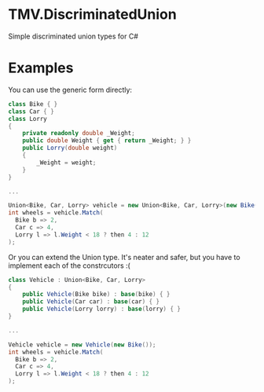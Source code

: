 # TMV.DiscriminatedUnion
Simple discriminated union types for C#

# Examples
You can use the generic form directly:

```csharp
class Bike { }
class Car { }
class Lorry
{
	private readonly double _Weight;
	public double Weight { get { return _Weight; } }
	public Lorry(double weight)
	{
		_Weight = weight;
	}
}

...

Union<Bike, Car, Lorry> vehicle = new Union<Bike, Car, Lorry>(new Bike());
int wheels = vehicle.Match(
  Bike b => 2,
  Car c => 4,
  Lorry l => l.Weight < 18 ? then 4 : 12
);
```

Or you can extend the Union type. It's neater and safer, but you have to implement each of the constrcutors :(

```csharp
class Vehicle : Union<Bike, Car, Lorry>
{
	public Vehicle(Bike bike) : base(bike) { }
	public Vehicle(Car car) : base(car) { }
	public Vehicle(Lorry lorry) : base(lorry) { }
}

...

Vehicle vehicle = new Vehicle(new Bike());
int wheels = vehicle.Match(
  Bike b => 2,
  Car c => 4,
  Lorry l => l.Weight < 18 ? then 4 : 12
);
```
